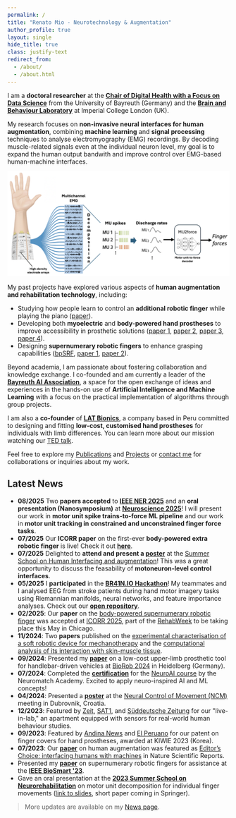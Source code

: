 ```yaml
---
permalink: /
title: "Renato Mio - Neurotechnology & Augmentation"
author_profile: true
layout: single
hide_title: true
class: justify-text
redirect_from: 
  - /about/
  - /about.html
---
```


I am a **doctoral researcher** at the **[Chair of Digital Health with a Focus on Data Science](https://www.digital-health.uni-bayreuth.de/en/index.html)** from the University of Bayreuth (Germany) and the **[Brain and Behaviour Laboratory](https://faisallab.org/)** at Imperial College London (UK). 

My research focuses on **non-invasive neural interfaces for human augmentation**, combining **machine learning** and **signal processing** techniques to analyse electromyography (EMG) recordings. By decoding muscle-related signals even at the individual neuron level, my goal is to expand the human output bandwith and improve control over EMG-based human-machine interfaces. 

<p align="center">
  <img src="/images/about/fig_abstract.png" width="650">
</p>


My past projects have explored various aspects of **human augmentation and rehabilitation technology**, including:  
- Studying how people learn to control an **additional robotic finger** while playing the piano ([paper](https://www.nature.com/articles/s41598-021-00376-6)).
- Developing both **myoelectric** and **body-powered hand prostheses** to improve accessibility in prosthetic solutions ([paper 1](https://link.springer.com/chapter/10.1007/978-3-031-49407-9_62), [paper 2](https://ieeexplore.ieee.org/document/8567461), [paper 3](https://link.springer.com/chapter/10.1007/978-3-030-16423-2_9), [paper 4](https://ieeexplore.ieee.org/document/10719816)).  
- Designing **supernumerary robotic fingers** to enhance grasping capabilities ([bpSRF](https://github.com/renatomio/bpSRF), [paper 1](https://ieeexplore.ieee.org/document/10162114), [paper 2](https://link.springer.com/chapter/10.1007/978-3-031-49407-9_52)).  

Beyond academia, I am passionate about fostering collaboration and knowledge exchange. I co-founded and am currently a leader of the **[Bayreuth AI Association](https://www.ai-association.uni-bayreuth.de/en/index.html)**, a space for the open exchange of ideas and experiences in the hands-on use of **Artificial Intelligence and Machine Learning** with a focus on the practical implementation of algorithms through group projects.

I am also a **co-founder** of **[LAT Bionics](https://www.instagram.com/latbionics/)**, a company based in Peru committed to designing and fitting **low-cost, customised hand prostheses** for individuals with limb differences. You can learn more about our mission watching our [TED talk](https://www.youtube.com/watch?v=Zhtl4Ava1fQ).

<!--- 
My projects have been featured in several media outlets from the UK, Peru, and Germany. **Scientific Reports**, **Imperial College News**, and major international media outlets like **Reuters** and **New Scientist**.
--->

Feel free to explore my [Publications](../publications/) and [Projects](../projects/) or [contact me](mailto:r.mioz@pucp.edu.pe) for collaborations or inquiries about my work.

## Latest News

- **08/2025** Two **papers accepted** to **[IEEE NER 2025](https://neuro.embs.org/2025/)** and an **oral presentation (Nanosymposium)** at **[Neuroscience 2025](https://www.sfn.org/meetings/neuroscience-2025/)**! I will present our work in **motor unit spike trains-to-force ML pipeline** and our work in **motor unit tracking in constrained and unconstrained finger force tasks**.
- **07/2025** Our **ICORR paper** on the first-ever **body-powered extra robotic finger** is live! Check it out **[here](https://ieeexplore.ieee.org/document/11063063)**.
- **07/2025** Delighted to **attend and present a [poster](https://drive.google.com/file/d/1CrMXZ4-wxnRZ3KWgHxansTHqdKWhmV_Q/view?usp=sharing)** at the [Summer School on Human Interfacing and augmentation](https://www.hybridneuro.feri.um.si/summerschools/summer_school_london.html)! This was a great opportunity to discuss the feasability of **motoneuron-level control interfaces**.
- **05/2025** I **participated** in the **[BR41N.IO Hackathon](https://www.br41n.io/Spring-School-2025)**! My teammates and I analysed EEG from stroke patients during hand motor imagery tasks using Riemannian manifolds, neural networks, and feature importance analyses. Check out our **[open repository](https://github.com/renatomio/br41n_io_hackaton-stroke-rehab/)**.
- **02/2025**: Our **paper** on the [body-powered supernumerary robotic finger](https://github.com/renatomio/bpSRF) was accepted at [ICORR 2025](https://icorr-c.org/icorr_2025/), part of the [RehabWeek](https://rehabweek.org/) to be taking place this May in Chicago.
- **11/2024**: Two **papers** published on the [experimental characterisation of a soft robotic device for mechanotherapy](https://ieeexplore.ieee.org/document/10782663) and the [computational analysis of its interaction with skin-muscle tissue](https://ieeexplore.ieee.org/document/10782886).
- **09/2024**: Presented my **[paper](https://ieeexplore.ieee.org/document/10719816)** on a low-cost upper-limb prosthetic tool for handlebar-driven vehicles at [BioRob 2024](https://www.biorob2024.org/) in Heidelberg (Germany).
- **07/2024**: Completed the **[certification](https://portal.neuromatchacademy.org/certificate/1bc42cc1-9dea-4526-a6ee-c671a9172016)** for the [NeuroAI course](https://neuroai.neuromatch.io/) by the Neuromatch Academy. Excited to apply neuro-inspired AI and ML concepts!
- **04/2024**: Presented a **[poster](https://drive.google.com/file/d/17kBlPfE_kr3WV9e0rjOBWC9FSO4G9oKw/view?usp=sharing)** at the [Neural Control of Movement (NCM)](https://ncm-society.org/) meeting in Dubrovnik, Croatia.    
- **12/2023**: Featured by [Zeit](https://www.zeit.de/news/2023-12/03/wohnungen-als-ki-labor-forschung-zu-menschlichem-verhalten), [SAT1](https://www.sat1.de/serien/1730-sat1-bayern/videos/ki-projekt-in-kulmbach-erstes-live-in-lab-gestartet-v_1ajkphrp575f), and [Süddeutsche Zeitung](https://www.sueddeutsche.de/bayern/wissenschaft-kulmbach-uni-erforscht-menschliches-verhalten-wohnungen-als-ki-labor-dpa.urn-newsml-dpa-com-20090101-231203-99-168170) for our "live-in-lab," an apartment equipped with sensors for real-world human behaviour studies.   
- **09/2023**: Featured by [Andina News](https://andina.pe/agencia/noticia-invento-peruano-para-recubrir-protesis-mano-fue-premiado-corea-del-sur-954860.aspx) and [El Peruano](https://www.elperuano.pe/noticia/223247-invento-peruano-es-premiado-en-corea) for our patent on finger covers for hand prostheses, awarded at KIWIE 2023 (Korea).  
- **07/2023**: Our **[paper](https://www.nature.com/articles/s41598-021-00376-6)** on human augmentation was featured as [Editor’s Choice: interfacing humans with machines](https://www.nature.com/collections/iebjagjadb) in Nature Scientific Reports. 
- Presented my **[paper](https://ieeexplore.ieee.org/document/10162114)** on supernumerary robotic fingers for assistance at the **[IEEE BioSmart '23](https://www.biosmart-conference.org/)**.  
- Gave an oral presentation at the **[2023 Summer School on Neurorehabilitation](https://2023.summerschoolneurorehabilitation.org/)** on motor unit decomposition for individual finger movements ([link to slides](https://drive.google.com/file/d/1-HyJaLUFHGsnG2T6gvZWTOqyVgjK2bR5/view?usp=drive_link), short paper coming in Springer).  

> More updates are available on my [News page](../news/).